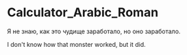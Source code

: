 # Calculator_Arabic_Roman
Я не знаю, как это чудище заработало, но оно заработало.

I don't know how that monster worked, but it did.
